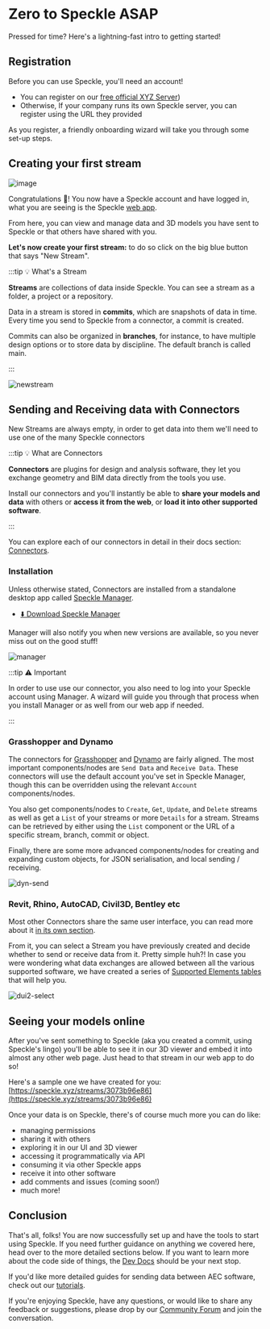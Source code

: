 # Zero to Speckle ASAP

Pressed for time? Here's a lightning-fast intro to getting started!

## Registration

Before you can use Speckle, you'll need an account!

- You can register on our [free official XYZ Server](https://speckle.xyz/))
- Otherwise, If your company runs its own Speckle server, you can register using the URL they provided

As you register, a friendly onboarding wizard will take you through some set-up steps.

## Creating your first stream

![image](https://user-images.githubusercontent.com/2679513/148923228-790246ff-d25a-4c25-966c-e2399b2ea13e.png)

Congratulations 🥳! You now have a Speckle account and have logged in, what you are seeing is the Speckle [web app](/user/web).

From here, you can view and manage data and 3D models you have sent to Speckle or that others have shared with you.

**Let's now create your first stream:** to do so click on the big blue button that says "New Stream".

:::tip 💡 What's a Stream

**Streams** are collections of data inside Speckle. You can see a stream as a folder, a project or a repository.

Data in a stream is stored in **commits**, which are snapshots of data in time. Every time you send to Speckle from a connector, a commit is created.

Commits can also be organized in **branches**, for instance, to have multiple design options or to store data by discipline. The default branch is called main.

:::

![newstream](https://user-images.githubusercontent.com/2679513/148924418-4af6e065-97fc-4c9c-b906-5a0d2f0e821a.gif)

## Sending and Receiving data with Connectors

New Streams are always empty, in order to get data into them we'll need to use one of the many Speckle connectors

:::tip 💡 What are Connectors

**Connectors** are plugins for design and analysis software, they let you exchange geometry and BIM data directly from the tools you use.

Install our connectors and you'll instantly be able to **share your models and data** with others or **access it from the web**, or **load it into other supported software**.

:::

You can explore each of our connectors in detail in their docs section: [Connectors](/user/connectors).

### Installation

Unless otherwise stated, Connectors are installed from a standalone desktop app called [Speckle Manager](/user/manager).

- [⬇️ Download Speckle Manager](https://speckle-releases.netlify.app/)

Manager will also notify you when new versions are available, so you never miss out on the good stuff!

![manager](https://user-images.githubusercontent.com/2679513/148925769-e12fe66f-923e-4af8-9eac-166dab1eb21d.gif)

:::tip ⚠️ Important

In order to use use our connector, you also need to log into your Speckle account using Manager. A wizard will guide you through that process when you install Manager or as well from our web app if needed.

:::

### Grasshopper and Dynamo

The connectors for [Grasshopper](/user/grasshopper) and [Dynamo](/user/dynamo) are fairly aligned. The most important components/nodes are `Send Data` and `Receive Data`. These connectors will use the default account you've set in Speckle Manager, though this can be overridden using the relevant `Account` components/nodes.

You also get components/nodes to `Create`, `Get`, `Update`, and `Delete` streams as well as get a `List` of your streams or more `Details` for a stream. Streams can be retrieved by either using the `List` component or the URL of a specific stream, branch, commit or object.

Finally, there are some more advanced components/nodes for creating and expanding custom objects, for JSON serialisation, and local sending / receiving.

![dyn-send](./img-dyn/dyn-send.gif)

### Revit, Rhino, AutoCAD, Civil3D, Bentley etc

Most other Connectors share the same user interface, you can read more about it [in its own section](/user/ui2).

From it, you can select a Stream you have previously created and decide whether to send or receive data from it. Pretty simple huh?!
In case you were wondering what data exchanges are allowed between all the various supported software, we have created a series of [Supported Elements tables](/user/support-tables) that will help you.

![dui2-select](https://user-images.githubusercontent.com/2679513/139484851-8038b1c3-e0a5-4585-892e-bc870974f422.gif)

## Seeing your models online

After you've sent something to Speckle (aka you created a commit, using Speckle's lingo) you'll be able to see it in our 3D viewer and embed it into almost any other web page.
Just head to that stream in our web app to do so!

Here's a sample one we have created for you: [https://speckle.xyz/streams/3073b96e86](https://speckle.xyz/streams/3073b96e86)

Once your data is on Speckle, there's of course much more you can do like:

- managing permissions
- sharing it with others
- exploring it in our UI and 3D viewer
- accessing it programmatically via API
- consuming it via other Speckle apps
- receive it into other software
- add comments and issues (coming soon!)
- much more!

## Conclusion

That's all, folks! You are now successfully set up and have the tools to start using Speckle. If you need further guidance on anything we covered here, head over to the more detailed sections below. If you want to learn more about the code side of things, the [Dev Docs](/dev/) should be your next stop.

If you'd like more detailed guides for sending data between AEC software, check out our [tutorials](https://speckle.systems/tutorials/).

If you're enjoying Speckle, have any questions, or would like to share any feedback or suggestions, please drop by our [Community Forum](https://speckle.community/) and join the conversation.
